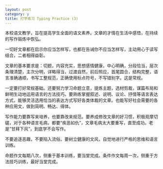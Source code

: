 ```yaml
---
layout: post
category: y
title: 打字练习 Typing Practice (3)
---
```


本校语文教学，旨在提高学生全面的语文素养。文章的才情在生活中感悟，在持续的写作锻炼中恢弘。

一切好文章都在启示你应当怎样写，也都在告诫你不应当怎样写，主动用心于读写结合，二者相得益彰。

文章的基本要求是：切题，内容充实，思想感情健康，中心明确，分段恰当，层次条理清楚，主次分明，详略得当，过渡自然，前后照应，首尾圆合，结构完整，语言准确通顺，书写工整规范，正确使用标点符号，不写错别字。这是常规。

一定要打好常规基础。还要努力学习命题立意，提炼主题，选材剪裁，谋篇布局和鲜明生动地运用语言的方法技巧。要熟练掌握叙述、说明、议论、抒情等语言表达方式，能够灵活选用恰当的表达方式写好各类体裁的文章。也能写好社会需要的各种应用文，做到简明、畅达、得体。

写作能力要靠写来培养，也要靠改来规范。要养成修改文章的好习惯，积极观摩切磋，对于各种语言毛病，都要“疾恶如仇”，文章毛病太大要重写，直至成功。老是“甘拜下风”，到底学不会写作。

不要追逐恶趣，不要陷入流俗。要树立健康的文风，自觉地进行严格的思维和语言训练。

命题作文每期八次，侧重于基本训练，要当堂完成。条件作文每周一次，侧重于方法技巧训练，最好当堂完成。
